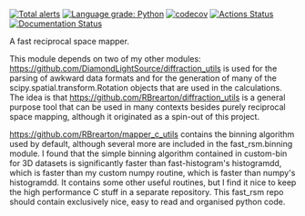 [![Total alerts](https://img.shields.io/lgtm/alerts/g/RBrearton/fast_rsm.svg?logo=lgtm&logoWidth=18)](https://lgtm.com/projects/g/RBrearton/fast_rsm/alerts/)
[![Language grade: Python](https://img.shields.io/lgtm/grade/python/g/RBrearton/fast_rsm.svg?logo=lgtm&logoWidth=18)](https://lgtm.com/projects/g/RBrearton/fast_rsm/context:python)
[![codecov](https://codecov.io/gh/RBrearton/fast_rsm/branch/master/graph/badge.svg?token=FGIV0MVHS8)](https://codecov.io/gh/RBrearton/fast_rsm)
[![Actions Status](https://github.com/RBrearton/fast_rsm/workflows/pytest/badge.svg)](https://github.com/pytest/fast_rsm/actions)
[![Documentation Status](https://readthedocs.org/projects/local-stats/badge/?version=latest)](https://local-stats.readthedocs.io/en/latest/?badge=latest)

A fast reciprocal space mapper.

This module depends on two of my other modules:
https://github.com/DiamondLightSource/diffraction_utils
is used for the parsing of awkward data formats and for the generation of many
of the scipy.spatial.transform.Rotation objects that are used in the
calculations. The idea is that https://github.com/RBrearton/diffraction_utils is
a general purpose tool that can be used in many contexts besides purely
reciprocal space mapping, although it originated as a spin-out of this project.

https://github.com/RBrearton/mapper_c_utils contains the binning algorithm used
by default, although several more are included in the fast_rsm.binning module. I
found that the simple binning algorithm contained in custom-bin for 3D datasets
is significantly faster than fast-histogram's histogramdd, which is faster than
my custom numpy routine, which is faster than numpy's histogramdd. It contains
some other useful routines, but I find it nice to keep the high performance C
stuff in a separate repository. This fast_rsm repo should contain exclusively
nice, easy to read and organised python code.
